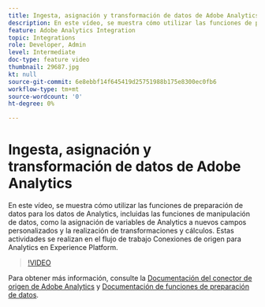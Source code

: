 ```yaml
---
title: Ingesta, asignación y transformación de datos de Adobe Analytics
description: En este vídeo, se muestra cómo utilizar las funciones de preparación de datos para los datos de Analytics, incluidas las funciones de manipulación de datos, como la asignación de variables de Analytics a nuevos campos personalizados y la realización de transformaciones y cálculos. Estas actividades se realizan en el flujo de trabajo Conexiones de origen para Analytics en Experience Platform.
feature: Adobe Analytics Integration
topic: Integrations
role: Developer, Admin
level: Intermediate
doc-type: feature video
thumbnail: 29687.jpg
kt: null
source-git-commit: 6e8ebbf14f645419d25751988b175e8300ec0fb6
workflow-type: tm+mt
source-wordcount: '0'
ht-degree: 0%

---
```



# Ingesta, asignación y transformación de datos de Adobe Analytics

En este vídeo, se muestra cómo utilizar las funciones de preparación de datos para los datos de Analytics, incluidas las funciones de manipulación de datos, como la asignación de variables de Analytics a nuevos campos personalizados y la realización de transformaciones y cálculos. Estas actividades se realizan en el flujo de trabajo Conexiones de origen para Analytics en Experience Platform.

>[!VIDEO](https://video.tv.adobe.com/v/29687?quality=12&learn=on)

Para obtener más información, consulte la [Documentación del conector de origen de Adobe Analytics](https://experienceleague.adobe.com/docs/experience-platform/sources/ui-tutorials/create/adobe-applications/analytics.html?lang=es) y [Documentación de funciones de preparación de datos](https://experienceleague.adobe.com/docs/experience-platform/data-prep/functions.html%3Flang%3Dsv).
